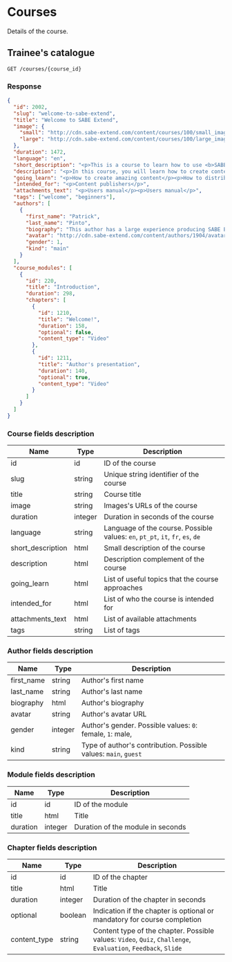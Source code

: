 # Courses

Details of the course.

## Trainee's catalogue

```shell
GET /courses/{course_id}
```

### Response

```json
{
  "id": 2002,
  "slug": "welcome-to-sabe-extend",
  "title": "Welcome to SABE Extend",
  "image": {
    "small": "http://cdn.sabe-extend.com/content/courses/100/small_image.png",
    "large": "http://cdn.sabe-extend.com/content/courses/100/large_image.png"
  },
  "duration": 1472,
  "language": "en",
  "short_description": "<p>This is a course to learn how to use <b>SABE Extend</b> platform</p>",
  "description": "<p>In this course, you will learn how to create content, publish to your audience and monitor the results.",
  "going_learn": "<p>How to create amazing content</p><p>How to distribute the content to your network</p><p>How to monitor student's activity</p>",
  "intended_for": "<p>Content publishers</p>",
  "attachments_text": "<p>Users manual</p><p>Users manual</p>",
  "tags": ["welcome", "beginners"],
  "authors": [
    {
      "first_name": "Patrick",
      "last_name": "Pinto",
      "biography": "This author has a large experience producing SABE Extend courses",
      "avatar": "http://cdn.sabe-extend.com/content/authors/1904/avatar.jpg",
      "gender": 1,
      "kind": "main"
    }
  ],
  "course_modules": [
    {
      "id": 220,
      "title": "Introduction",
      "duration": 298,
      "chapters": [
        {
          "id": 1210,
          "title": "Welcome!",
          "duration": 158,
          "optional": false,
          "content_type": "Video"
        },
        {
          "id": 1211,
          "title": "Author's presentation",
          "duration": 140,
          "optional": true,
          "content_type": "Video"
        }
      ]
    }
  ]
}
```

### Course fields description

|  Name  |  Type  |  Description  |
|--------|--------|---------------|
| id | id | ID of the course
| slug | string | Unique string identifier of the course
| title | string | Course title
| image | string | Images's URLs of the course
| duration | integer | Duration in seconds of the course
| language | string | Language of the course. Possible values: `en`, `pt_pt`, `it`, `fr`, `es`, `de`
| short_description | html | Small description of the course
| description | html | Description complement of the course
| going_learn | html | List of useful topics that the course approaches
| intended_for | html | List of who the course is intended for
| attachments_text | html | List of available attachments
| tags | string | List of tags

### Author fields description

|  Name  |  Type  |  Description  |
|--------|--------|---------------|
| first_name | string | Author's first name
| last_name | string | Author's last name
| biography | html | Author's biography
| avatar | string | Author's avatar URL
| gender | integer | Author's gender. Possible values: `0`: female, `1`: male,
| kind | string | Type of author's contribution. Possible values: `main`, `guest`

### Module fields description

|  Name  |  Type  |  Description  |
|--------|--------|---------------|
| id | id | ID of the module
| title | html | Title
| duration | integer | Duration of the module in seconds

### Chapter fields description

|  Name  |  Type  |  Description  |
|--------|--------|---------------|
| id | id | ID of the chapter
| title | html | Title
| duration | integer | Duration of the chapter in seconds
| optional | boolean | Indication if the chapter is optional or mandatory for course completion
| content_type | string | Content type of the chapter. Possible values: `Video`, `Quiz`, `Challenge`, `Evaluation`, `Feedback`, `Slide`
